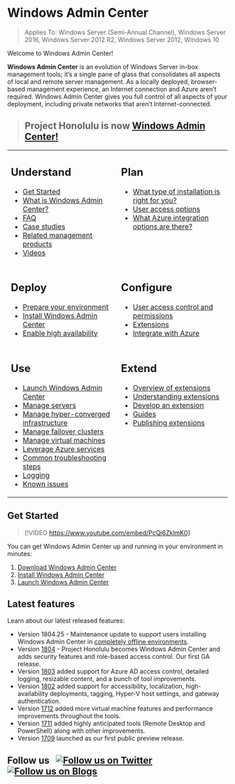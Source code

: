 # Windows Admin Center 

>Applies To: Windows Server (Semi-Annual Channel), Windows Server 2016, Windows Server 2012 R2, Windows Server 2012, Windows 10

Welcome to Windows Admin Center!

**Windows Admin Center** is an evolution of Windows Server in-box management tools; it’s a single pane of glass that consolidates all aspects of local and remote server management. As a locally deployed, browser-based management experience, an Internet connection and Azure aren’t required. Windows Admin Center gives you full control of all aspects of your deployment, including private networks that aren’t Internet-connected.

> ## **Project Honolulu** is now [**Windows Admin Center**!](understand/windows-admin-center.md)

<table>
    <tr></tr>
    <tr>
        <td style="vertical-align: top;">
            <h2>Understand</h2>
            <ul>
            <li><a href="#get-started">Get Started</a>
            <li><a href="understand/what-is.md">What is Windows Admin Center?</a>
            <li><a href="understand/faq.md">FAQ</a>
            <li><a href="understand/case-studies.md">Case studies</a>
            <li><a href="understand/related-management.md">Related management products</a>
            <li><a href="understand/videos.md">Videos</a>
            </ul>
        </td>
        <td style="vertical-align: top;">
            <h2>Plan</h2>
            <ul>
            <li><a href="plan/installation-options.md">What type of installation is right for you?</a>
            <li><a href="plan/user-access-options.md">User access options</a>
            <li><a href="plan/azure-integration-options.md">What Azure integration options are there?</a>
            <br>
            </ul>
        </td>
    </tr>
    <tr>
        <td style="vertical-align: top;">
            <h2>Deploy</h2>
            <ul>
            <li><a href="deploy/prepare-environment.md">Prepare your environment</a>
            <li><a href="deploy/install.md">Install Windows Admin Center</a>
            <li><a href="deploy/high-availability.md">Enable high availability</a>
         </ul>
        </td>
        <td style="vertical-align: top;">
            <h2>Configure</h2>
            <ul>
            <li><a href="configure/user-access-control.md">User access control and permissions</a>
            <li><a href="configure/using-extensions.md">Extensions</a>
            <li><a href="configure/azure-integration.md">Integrate with Azure</a>
            </ul>
        </td>
    </tr>
    <tr>
        <td style="vertical-align: top;">
            <h2>Use</h2>
            <ul>
            <li><a href="use/launch.md">Launch Windows Admin Center</a>
            <li><a href="use/manage-servers.md">Manage servers</a>
            <li><a href="use/manage-hyper-converged.md">Manage hyper-converged infrastructure</a>
            <li><a href="use/manage-failover-clusters.md">Manage failover clusters</a>
            <li><a href="use/manage-virtual-machines.md">Manage virtual machines</a>
            <li><a href="use/azure-services.md">Leverage Azure services</a>
            <li><a href="use/troubleshooting.md">Common troubleshooting steps</a>
            <li><a href="use/logging.md">Logging</a>
            <li><a href="use/known-issues.md">Known issues</a>
            </ul>
        </td>
        <td style="vertical-align: top;">
            <h2>Extend</h2>
            <ul>
            <li><a href="extend/extensibility-overview.md">Overview of extensions</a>
            <li><a href="extend/understand-extensions.md">Understanding extensions</a>
            <li><a href="extend/developing-extensions.md">Develop an extension</a>
            <li><a href="extend/publish-extensions.md">Guides</a>
            <li><a href="extend/publish-extensions.md">Publishing extensions</a>
            </ul>
        </td>
    </tr>

</table>

## Get Started

>[!VIDEO https://www.youtube.com/embed/PcQj6ZklmK0]

You can get Windows Admin Center up and running in your environment in minutes:

1. [Download Windows Admin Center](https://aka.ms/WACDownload)
2. [Install Windows Admin Center](deploy/install.md)
3. [Launch Windows Admin Center](use/launch.md)

## Latest features

Learn about our latest released features:

- Version 1804.25 - Maintenance update to support users installing Windows Admin Center in [completely offline environments](./use/known-issues.md#signature-verification-failed).
- Version [1804](https://aka.ms/WindowsAdminCenter) - Project Honolulu becomes Windows Admin Center and adds security features and role-based access control. Our first GA release.
- Version [1803](https://blogs.windows.com/windowsexperience/2018/03/13/announcing-project-honolulu-technical-preview-1803-and-rsat-insider-preview-for-windows-10) added support for Azure AD access control, detailed logging, resizable content, and a bunch of tool improvements.
- Version [1802](https://blogs.windows.com/windowsexperience/2018/02/13/announcing-windows-server-insider-preview-build-17093-project-honolulu-technical-preview-1802) added support for accessibility, localization, high-availability deployments, tagging, Hyper-V host settings, and gateway authentication.
- Version [1712](https://blogs.windows.com/windowsexperience/2017/12/19/announcing-project-honolulu-technical-preview-1712-build-05002) added more virtual machine features and performance improvements throughout the tools.
- Version [1711](https://cloudblogs.microsoft.com/windowsserver/2017/12/01/1711-update-to-project-honolulu-technical-preview-is-now-available/) added highly anticipated tools (Remote Desktop and PowerShell) along with other improvements.
- Version [1709](https://cloudblogs.microsoft.com/windowsserver/2017/09/22/project-honolulu-technical-preview-is-now-available-for-download/) launched as our first public preview release.

## Follow us &nbsp; <a target="_blank" class="mscom-link twitter-follow-link" title="Follow us on Twitter" aria-label="Follow us on Twitter" data-info="Twitter" href="https://twitter.com/servermgmt"><picture><source srcset="//img-prod-cms-rt-microsoft-com.akamaized.net/cms/api/am/imageFileData/REOolR" media="(min-width:0)"><img srcset="//img-prod-cms-rt-microsoft-com.akamaized.net/cms/api/am/imageFileData/REOolR" alt="Follow us on Twitter" src="//img-prod-cms-rt-microsoft-com.akamaized.net/cms/api/am/imageFileData/REOolR"></picture></a>&nbsp; <a target="_blank" class="mscom-link blogs-follow-link" title="Follow us on Blogs" aria-label="Follow us on Blogs" data-info="Blogs" href="https://blogs.technet.microsoft.com/servermanagement/"><picture><source srcset="//img-prod-cms-rt-microsoft-com.akamaized.net/cms/api/am/imageFileData/REOtyw" media="(min-width:0)"><img srcset="//img-prod-cms-rt-microsoft-com.akamaized.net/cms/api/am/imageFileData/REOtyw" alt="Follow us on Blogs" src="//img-prod-cms-rt-microsoft-com.akamaized.net/cms/api/am/imageFileData/REOtyw"></picture></a>
